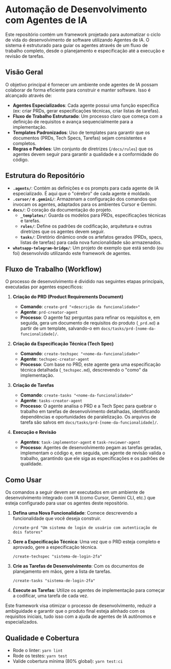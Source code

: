 # Automação de Desenvolvimento com Agentes de IA

Este repositório contém um framework projetado para automatizar o ciclo de vida do desenvolvimento de software utilizando Agentes de IA. O sistema é estruturado para guiar os agentes através de um fluxo de trabalho completo, desde o planejamento e especificação até a execução e revisão de tarefas.

## Visão Geral

O objetivo principal é fornecer um ambiente onde agentes de IA possam colaborar de forma eficiente para construir e manter software. Isso é alcançado através de:

- **Agentes Especializados**: Cada agente possui uma função específica (ex: criar PRDs, gerar especificações técnicas, criar listas de tarefas).
- **Fluxo de Trabalho Estruturado**: Um processo claro que começa com a definição de requisitos e avança sequencialmente para a implementação.
- **Templates Padronizados**: Uso de templates para garantir que os documentos (PRDs, Tech Specs, Tarefas) sejam consistentes e completos.
- **Regras e Padrões**: Um conjunto de diretrizes (`/docs/rules`) que os agentes devem seguir para garantir a qualidade e a conformidade do código.

## Estrutura do Repositório

- **`.agents/`**: Contém as definições e os prompts para cada agente de IA especializado. É aqui que o "cérebro" de cada agente é moldado.
- **`.cursor/` e `.gemini/`**: Armazenam a configuração dos comandos que invocam os agentes, adaptados para os ambientes Cursor e Gemini.
- **`docs/`**: O coração da documentação do projeto.
  - **`_templates/`**: Guarda os modelos para PRDs, especificações técnicas e tarefas.
  - **`rules/`**: Define os padrões de codificação, arquitetura e outras diretrizes que os agentes devem seguir.
  - **`tasks/`**: Diretório dinâmico onde os artefatos gerados (PRDs, specs, listas de tarefas) para cada nova funcionalidade são armazenados.
- **`whatsapp-telegram-bridge/`**: Um projeto de exemplo que está sendo (ou foi) desenvolvido utilizando este framework de agentes.

## Fluxo de Trabalho (Workflow)

O processo de desenvolvimento é dividido nas seguintes etapas principais, executadas por agentes específicos:

1.  **Criação do PRD (Product Requirements Document)**
    - **Comando**: `create-prd "<descrição da funcionalidade>"`
    - **Agente**: `prd-creator-agent`
    - **Processo**: O agente faz perguntas para refinar os requisitos e, em seguida, gera um documento de requisitos do produto (`_prd.md`) a partir de um template, salvando-o em `docs/tasks/prd-[nome-da-funcionalidade]/`.

2.  **Criação da Especificação Técnica (Tech Spec)**
    - **Comando**: `create-techspec "<nome-da-funcionalidade>"`
    - **Agente**: `techspec-creator-agent`
    - **Processo**: Com base no PRD, este agente gera uma especificação técnica detalhada (`_techspec.md`), descrevendo o "como" da implementação.

3.  **Criação de Tarefas**
    - **Comando**: `create-tasks "<nome-da-funcionalidade>"`
    - **Agente**: `tasks-creator-agent`
    - **Processo**: O agente analisa o PRD e a Tech Spec para quebrar o trabalho em tarefas de desenvolvimento detalhadas, identificando dependências e oportunidades de paralelização. Os arquivos de tarefa são salvos em `docs/tasks/prd-[nome-da-funcionalidade]/`.

4.  **Execução e Revisão**
    - **Agentes**: `task-implementor-agent` e `task-reviewer-agent`
    - **Processo**: Agentes de desenvolvimento pegam as tarefas geradas, implementam o código e, em seguida, um agente de revisão valida o trabalho, garantindo que ele siga as especificações e os padrões de qualidade.

## Como Usar

Os comandos a seguir devem ser executados em um ambiente de desenvolvimento integrado com IA (como Cursor, Gemini CLI, etc.) que esteja configurado para usar os agentes deste repositório.

1.  **Defina uma Nova Funcionalidade**: Comece descrevendo a funcionalidade que você deseja construir.
    ```
    /create-prd "Um sistema de login de usuário com autenticação de dois fatores"
    ```

2.  **Gere a Especificação Técnica**: Uma vez que o PRD esteja completo e aprovado, gere a especificação técnica.
    ```
    /create-techspec "sistema-de-login-2fa"
    ```

3.  **Crie as Tarefas de Desenvolvimento**: Com os documentos de planejamento em mãos, gere a lista de tarefas.
    ```
    /create-tasks "sistema-de-login-2fa"
    ```

4.  **Execute as Tarefas**: Utilize os agentes de implementação para começar a codificar, uma tarefa de cada vez.

Este framework visa otimizar o processo de desenvolvimento, reduzir a ambiguidade e garantir que o produto final esteja alinhado com os requisitos iniciais, tudo isso com a ajuda de agentes de IA autônomos e especializados.

## Qualidade e Cobertura

- Rode o linter: `yarn lint`
- Rode os testes: `yarn test`
- Valide cobertura mínima (80% global): `yarn test:ci`
